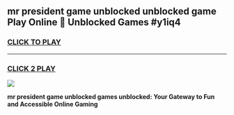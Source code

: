 
## mr president game unblocked unblocked game Play Online 👋 Unblocked Games #y1iq4
<h3>
<a href="https://premium.freeplayer.one?title=mr_president_game_unblocked&ref=21F">CLICK TO PLAY</a></h3>
<hr>

<h3>
<a href="https://premium.freeplayer.one?title=mr_president_game_unblocked&ref=21F">CLICK 2 PLAY</a>
  
</h3>

<a href="https://premium.freeplayer.one?title=mr_president_game_unblocked&ref=21F/"><img src="https://clearcache.store/games.png"></a>


**mr president game unblocked games unblocked: Your Gateway to Fun and Accessible Online Gaming**

